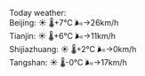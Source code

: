 Today weather:  
Beijing: ☀️ 🌡️+7°C 🌬️→26km/h  
Tianjin: ☀️ 🌡️+6°C 🌬️→11km/h  
Shijiazhuang: ☀️ 🌡️+2°C 🌬️→0km/h  
Tangshan: ☀️ 🌡️-0°C 🌬️→17km/h  
